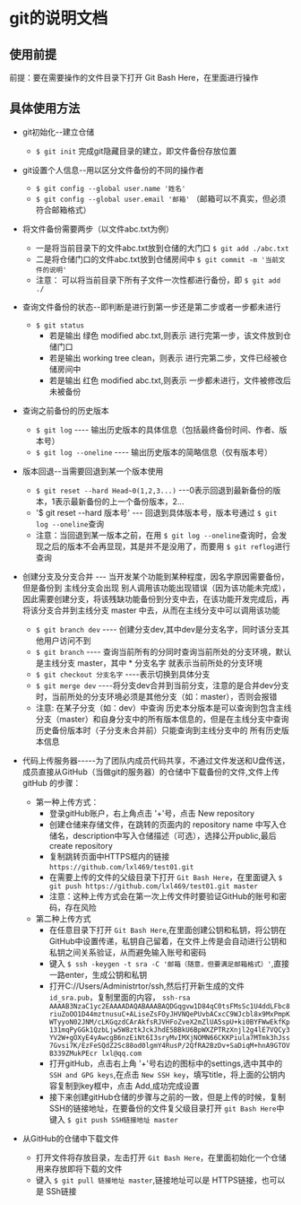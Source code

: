 # git的说明文档
## 使用前提
前提：要在需要操作的文件目录下打开 Git Bash Here，在里面进行操作
## 具体使用方法
- git初始化--建立仓储
    + `$ git init` 完成git隐藏目录的建立，即文件备份存放位置
    
- git设置个人信息--用以区分文件备份的不同的操作者
    + `$ git config --global user.name '姓名'`
    + `$ git config --global user.email '邮箱'` （邮箱可以不真实，但必须符合邮箱格式）
    
- 将文件备份需要两步（以文件abc.txt为例）
    + 一是将当前目录下的文件abc.txt放到仓储的大门口 `$ git add ./abc.txt`
    + 二是将仓储门口的文件abc.txt放到仓储房间中 `$ git commit -m '当前文件的说明'`
    + 注意： 可以将当前目录下所有子文件一次性都进行备份，即 `$ git add ./`
    
- 查询文件备份的状态--即判断是进行到第一步还是第二步或者一步都未进行
    + `$ git status` 
       * 若是输出 绿色 modified abc.txt,则表示 进行完第一步，该文件放到仓储门口
       * 若是输出  working tree clean，则表示 进行完第二步，文件已经被仓储房间中
       * 若是输出 红色 modified abc.txt,则表示 一步都未进行，文件被修改后未被备份
       
- 查询之前备份的历史版本 
    + `$ git log` ---- 输出历史版本的具体信息（包括最终备份时间、作者、版本号）
    + `$ git log --oneline` ---- 输出历史版本的简略信息（仅有版本号）
    
- 版本回退--当需要回退到某一个版本使用
    + `$ git reset --hard Head~0(1,2,3...)` ---0表示回退到最新备份的版本，1表示最新备份的上一个备份版本，2...
    + '$ git reset --hard 版本号' --- 回退到具体版本号，版本号通过 `$ git log --oneline`查询
    + 注意：当回退到某一版本之前，在用 `$ git log --oneline`查询时，会发现之后的版本不会再显现，其是并不是没用了，而要用 `$ git reflog`进行查询

- 创建分支及分支合并 --- 当开发某个功能到某种程度，因名字原因需要备份，但是备份到 主线分支会出现 别人调用该功能出现错误（因为该功能未完成），因此需要创建分支，将该残缺功能备份到分支中去，在该功能开发完成后，再将该分支合并到主线分支 master 中去，从而在主线分支中可以调用该功能
    + `$ git branch dev` ---- 创建分支dev,其中dev是分支名字，同时该分支其他用户访问不到
    + `$ git branch` ---- 查询当前所有的分同时查询当前所处的分支环境，默认是主线分支 master，其中 * 分支名字 就表示当前所处的分支环境
    + `$ git checkout 分支名字` ----表示切换到具体分支
    + `$ git merge dev` ----将分支dev合并到当前分支，注意的是合并dev分支时，当前所处的分支环境必须是其他分支（如：master），否则会报错
    + 注意: 在某子分支（如：dev）中查询 历史本分版本是可以查询到包含主线分支（master）和自身分支中的所有版本信息的，但是在主线分支中查询历史备份版本时（子分支未合并前）只能查询到主线分支中的 所有历史版本信息
    
- 代码上传服务器-----为了团队内成员代码共享，不通过文件发送和U盘传送，成员直接从GitHub（当做git的服务器）的仓储中下载备份的文件,文件上传 gitHub 的步骤：
    + 第一种上传方式：
        * 登录gitHub账户，右上角点击 '+'号，点击 New repository
        * 创建仓储来存储文件，在跳转的页面内的 repository name 中写入仓储名，description中写入仓储描述（可选），选择公开public,最后 create repository
        * 复制跳转页面中HTTPS框内的链接 `https://github.com/lxl469/test01.git`
        * 在需要上传的文件的父级目录下打开 `Git Bash Here`，在里面键入 `$ git push https://github.com/lxl469/test01.git master`
        * 注意：这种上传方式会在第一次上传文件时要验证GitHub的账号和密码，存在风险
    + 第二种上传方式
        * 在任意目录下打开 `Git Bash Here`,在里面创建公钥和私钥，将公钥在GitHub中设置传递，私钥自己留着，在文件上传是会自动进行公钥和私钥之间关系验证，从而避免输入账号和密码
        * 键入 `$ ssh -keygen -t sra -C '邮箱（随意，但要满足邮箱格式）'`,直接一路enter，生成公钥和私钥
        * 打开C://Users/Administrtor/ssh,然后打开新生成的文件 `id_sra.pub`，复制里面的内容， `ssh-rsa AAAAB3NzaC1yc2EAAAADAQABAAABAQDGqgvw1D84qC0tsFMsSc1U4ddLFbc8riuZoOO1D44mztnusuC+ALiseZsFOyJHVNQePUvbACxcC9WJcbl8x9MxPmpKWTyyoN02JNM/cLKGqzdCArAkfsRJVHFoZveX2mZlUA5spU+ki0BYFWwEkfKp131mqPyGGk1QzbLjw5W8ztkJckJhdE5BBkU6BpWXZPTRzXnjl2g4lE7VQCy3YV2W+gOXyE4yAwcgB6nzEiNt6I3sryMvIMXjNOMN66CKKPiula7MTmk3hJss7Gvsi7K/EzFeSQdZ2Sc88od0lgmY4RusP/2QfRA2BzDv+SaDiqM+hnA9GTOVB339ZMukPEcr lxl@qq.com
`
        * 打开gitHub，点击右上角 '+'号右边的图标中的settings,选中其中的 `SSH and GPG keys`,在点击 `New SSH key`，填写title，将上面的公钥内容复制到key框中，点击 Add,成功完成设置
        * 接下来创建gitHub仓储的步骤与之前的一致，但是上传的时候，复制SSH的链接地址，在要备份的文件复父级目录打开 `git Bash Here`中 键入 `$ git push SSH链接地址 master`
  
- 从GitHub的仓储中下载文件
    + 打开文件将存放目录，左击打开 `Git Bash Here`，在里面初始化一个仓储用来存放即将下载的文件
    + 键入 `$ git pull 链接地址 master`,链接地址可以是 HTTPS链接，也可以是 SSh链接